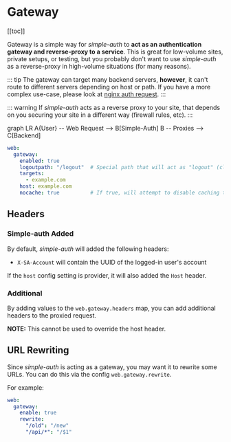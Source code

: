 # Gateway

[[toc]]

Gateway is a simple way for *simple-auth* to **act as an authentication gateway and reverse-proxy to a service**.  This is great for low-volume sites, private setups, or testing, but you probably don't want to use *simple-auth* as a reverse-proxy in high-volume situations (for many reasons).

::: tip
The gateway can target many backend servers, **however**, it can't route to different
servers depending on host or path.  If you have a more complex use-case, please
look at [nginx auth request](/cookbooks/nginx-auth-request).
:::

::: warning
If *simple-auth* acts as a reverse proxy to your site, that depends on you securing your site in a different way (firewall rules, etc).
:::

<mermaid>
graph LR
A{User} -- Web Request --> B[Simple-Auth]
B -- Proxies --> C[Backend]
</mermaid>

```yaml
web:
  gateway:
    enabled: true
    logoutpath: "/logout"  # Special path that will act as "logout" (clear session).  Shouldn't conflict with any downstream URLs
    targets:
      - example.com
    host: example.com
    nocache: true          # If true, will attempt to disable caching to gateway target
```

## Headers

### Simple-auth Added

By default, *simple-auth* will added the following headers:

* `X-SA-Account` will contain the UUID of the logged-in user's account

If the `host` config setting is provider, it will also added the `Host` header.

### Additional

By adding values to the `web.gateway.headers` map, you can add additional headers
to the proxied request.

**NOTE:** This cannot be used to override the host header.

## URL Rewriting

Since *simple-auth* is acting as a gateway, you may want it to rewrite some URLs. You
can do this via the config `web.gateway.rewrite`.

For example:
```yaml
web:
  gateway:
    enable: true
    rewrite:
      "/old": "/new"
      "/api/*": "/$1"
```
